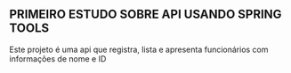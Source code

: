 ## PRIMEIRO ESTUDO SOBRE API USANDO SPRING TOOLS
Este projeto é uma api que registra, lista e apresenta funcionários com informações de nome e ID
